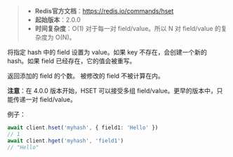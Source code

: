 > - **Redis官方文档**：https://redis.io/commands/hset
> - **起始版本**：2.0.0
> - **时间复杂度**：O(1) 对于每一对 field/value。所以 N 对 field/value 的复杂度为 O(N)。

将指定 hash 中的 field 设置为 value。如果 key 不存在，会创建一个新的 hash。如果 field 已经存在，它的值会被重写。

返回添加的 field 的个数。
被修改的 field 不被计算在内。

**注意**：在 4.0.0 版本开始，HSET 可以接受多组 field/value。更早的版本中，只能传递一对 field/value。

例子：

```typescript
await client.hset('myhash', { field1: 'Hello' })
// 1
await client.hget('myhash', 'field1')
// "Hello"
```
